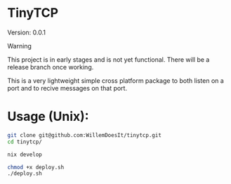 # TinyTCP
Version: 0.0.1

> [!WARNING]
> This project is in early stages and is not yet functional.
> There will be a release branch once working.

This is a very lightweight simple cross platform package to both listen on a port and to recive messages on that port.

# Usage (Unix):
```bash
git clone git@github.com:WillemDoesIt/tinytcp.git
cd tinytcp/

nix develop

chmod +x deploy.sh
./deploy.sh
```
